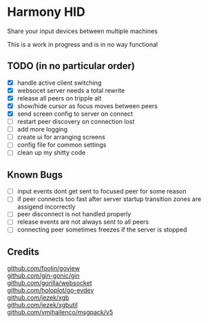 # Harmony HID
Share your input devices between multiple machines

This is a work in progress and is in no way functional

## TODO (in no particular order)
- [x] handle active client switching
- [x] websocet server needs a total rewrite
- [x] release all peers on tripple alt
- [x] show/hide cursor as focus moves between peers
- [x] send screen config to server on connect
- [ ] restart peer discovery on connection lost
- [ ] add more logging
- [ ] create ui for arranging screens
- [ ] config file for common settings
- [ ] clean up my shitty code

## Known Bugs
- [ ] input events dont get sent to focused peer for some reason
- [ ] if peer connects too fast after server startup transition zones are assigend incorrectly
- [ ] peer disconnect is not handled properly
- [ ] release events are not always sent to all peers
- [ ] connecting peer sometimes freezes if the server is stopped

## Credits
[github.com/foolin/goview](github.com/foolin/goview)  
[github.com/gin-gonic/gin](github.com/gin-gonic/gin)  
[github.com/gorilla/websocket](github.com/gorilla/websocket)  
[github.com/holoplot/go-evdev](github.com/holoplot/go-evdev)  
[github.com/jezek/xgb](github.com/jezek/xgb)  
[github.com/jezek/xgbutil](github.com/jezek/xgbutil)  
[github.com/vmihailenco/msgpack/v5](github.com/vmihailenco/msgpack/v5)  
